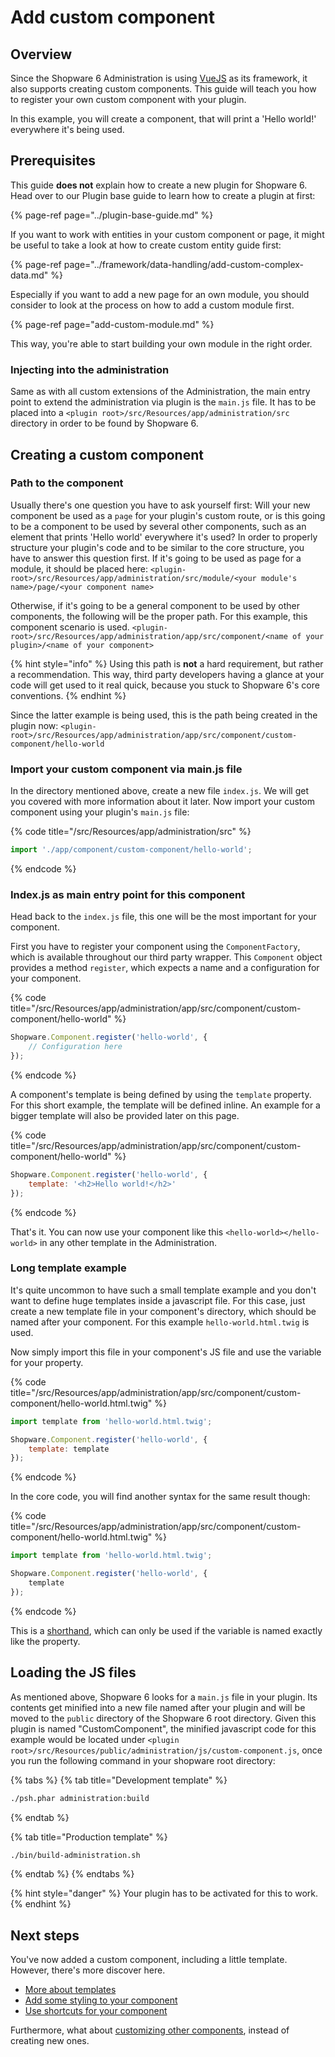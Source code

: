 # Add custom component

## Overview

Since the Shopware 6 Administration is using [VueJS](https://vuejs.org/) as its framework, it also supports creating custom components. This guide will teach you how to register your own custom component with your plugin.

In this example, you will create a component, that will print a 'Hello world!' everywhere it's being used.

## Prerequisites

This guide **does not** explain how to create a new plugin for Shopware 6. Head over to our Plugin base guide to learn how to create a plugin at first:

{% page-ref page="../plugin-base-guide.md" %}

If you want to work with entities in your custom component or page, it might be useful to take a look at how to create custom entity guide first:

{% page-ref page="../framework/data-handling/add-custom-complex-data.md" %}

Especially if you want to add a new page for an own module, you should consider to look at the process on how to add a custom module first.

{% page-ref page="add-custom-module.md" %}

This way, you're able to start building your own module in the right order.

### Injecting into the administration

Same as with all custom extensions of the Administration, the main entry point to extend the administration via plugin is the `main.js` file. It has to be placed into a `<plugin root>/src/Resources/app/administration/src` directory in order to be found by Shopware 6.

## Creating a custom component

### Path to the component

Usually there's one question you have to ask yourself first: Will your new component be used as a `page` for your plugin's custom route, or is this going to be a component to be used by several other components, such as an element that prints 'Hello world' everywhere it's used? In order to properly structure your plugin's code and to be similar to the core structure, you have to answer this question first. If it's going to be used as page for a module, it should be placed here: `<plugin-root>/src/Resources/app/administration/src/module/<your module's name>/page/<your component name>`

Otherwise, if it's going to be a general component to be used by other components, the following will be the proper path. For this example, this component scenario is used. `<plugin-root>/src/Resources/app/administration/app/src/component/<name of your plugin>/<name of your component>`

{% hint style="info" %}
Using this path is **not** a hard requirement, but rather a recommendation. This way, third party developers having a glance at your code will get used to it real quick, because you stuck to Shopware 6's core conventions.
{% endhint %}

Since the latter example is being used, this is the path being created in the plugin now: `<plugin-root>/src/Resources/app/administration/app/src/component/custom-component/hello-world`

### Import your custom component via main.js file

In the directory mentioned above, create a new file `index.js`. We will get you covered with more information about it later. Now import your custom component using your plugin's `main.js` file:

{% code title="<plugin root>/src/Resources/app/administration/src" %}
```javascript
import './app/component/custom-component/hello-world';
```
{% endcode %}

### Index.js as main entry point for this component

Head back to the `index.js` file, this one will be the most important for your component.

First you have to register your component using the `ComponentFactory`, which is available throughout our third party wrapper. This `Component` object provides a method `register`, which expects a name and a configuration for your component.

{% code title="<plugin-root>/src/Resources/app/administration/app/src/component/custom-component/hello-world" %}
```javascript
Shopware.Component.register('hello-world', {
    // Configuration here
});
```
{% endcode %}

A component's template is being defined by using the `template` property. For this short example, the template will be defined inline. An example for a bigger template will also be provided later on this page.

{% code title="<plugin-root>/src/Resources/app/administration/app/src/component/custom-component/hello-world" %}
```javascript
Shopware.Component.register('hello-world', {
    template: '<h2>Hello world!</h2>'
});
```
{% endcode %}

That's it. You can now use your component like this `<hello-world></hello-world>` in any other template in the Administration.

### Long template example

It's quite uncommon to have such a small template example and you don't want to define huge templates inside a javascript file. For this case, just create a new template file in your component's directory, which should be named after your component. For this example `hello-world.html.twig` is used.

Now simply import this file in your component's JS file and use the variable for your property.

{% code title="<plugin-root>/src/Resources/app/administration/app/src/component/custom-component/hello-world.html.twig" %}
```javascript
import template from 'hello-world.html.twig';

Shopware.Component.register('hello-world', {
    template: template
});
```
{% endcode %}

In the core code, you will find another syntax for the same result though:

{% code title="<plugin-root>/src/Resources/app/administration/app/src/component/custom-component/hello-world.html.twig" %}
```javascript
import template from 'hello-world.html.twig';

Shopware.Component.register('hello-world', {
    template
});
```
{% endcode %}

This is a [shorthand](https://alligator.io/js/object-property-shorthand-es6/), which can only be used if the variable is named exactly like the property.

## Loading the JS files

As mentioned above, Shopware 6 looks for a `main.js` file in your plugin. Its contents get minified into a new file named after your plugin and will be moved to the `public` directory of the Shopware 6 root directory. Given this plugin is named "CustomComponent", the minified javascript code for this example would be located under `<plugin root>/src/Resources/public/administration/js/custom-component.js`, once you run the following command in your shopware root directory:

{% tabs %}
{% tab title="Development template" %}
```bash
./psh.phar administration:build
```
{% endtab %}

{% tab title="Production template" %}
```bash
./bin/build-administration.sh
```
{% endtab %}
{% endtabs %}

{% hint style="danger" %}
Your plugin has to be activated for this to work.
{% endhint %}

<!--
    NOTES to bottom part of code: 
    - I have tried to include file in Shopware v6.3.5.2 but including or having this twig file has no effect. It works out of the box. Can you please recheck this part of documentation?
    - There is strange bug when using name e.g. CustomBundle as it will ignore word Bundle and compile folder name just `custom` instead of `custombundle`, then SW will not find it to load. Though it works with name e.g. CustomBundles (note the s letter).
    - I apologize to make a PR with this comment as I could provide the solution - but still, it would be nice to check this behavour.

-->
<!--
    Make sure to also include that file when publishing your plugin! A copy of this file will then be put into the directory `<shopware root>/public/bundles/customcomponent/administration/js/custom-component.js`.

    The latter javascript file has to be injected into the template by your plugin as well for production environments. In order to do this, create a new file called `index.html.twig` here: `<plugin root>/src/Resources/views/administration/`

    {% code title="<plugin root>/src/Resources/views/administration/" %}
    ```markup
    {% sw_extends 'administration/index.html.twig' %}

    {% block administration_scripts %}
        <script type="text/javascript" src="{{ asset('bundles/customcomponent/administration/js/custom-component.js') }}"></script>
    {% endblock %}
    ```
    {% endcode %}

    Your minified javascript file will now be loaded in production environments.
-->

## Next steps

You've now added a custom component, including a little template. However, there's more discover here.

* [More about templates](writing-templates.md)
* [Add some styling to your component](add-custom-styles.md)
* [Use shortcuts for your component](https://github.com/shopware/docs/tree/575c2fa12ef272dc25744975e2f1e4d44721f0f1/guides/plugins/plugins/administration/add-shortcuts.md)

Furthermore, what about [customizing other components](customizing-components.md), instead of creating new ones.

